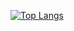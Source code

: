 [![Top Langs](https://github-readme-stats.vercel.app/api/top-langs/?username=zazilicious)](https://github.com/zazilicious/github-readme-stats)
